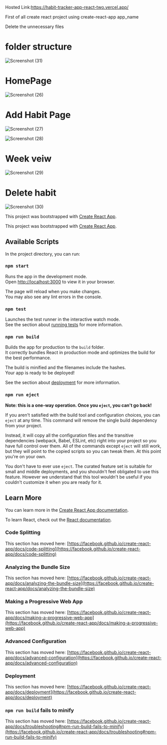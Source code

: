 
Hosted Link:https://habit-tracker-app-react-two.vercel.app/

First of all create react project using create-react-app app_name

Delete the unnecessary files

# folder structure

![Screenshot (31)](https://github.com/Khanjamshed007/Habit-Tracker-App-React/assets/94047780/382ddcda-0ecc-4b54-912d-5f7d2926c370)

# HomePage

![Screenshot (26)](https://github.com/Khanjamshed007/Habit-Tracker-App-React/assets/94047780/4c799a49-4d3a-447a-a26d-0d20d2d8910d)


# Add Habit Page

![Screenshot (27)](https://github.com/Khanjamshed007/Habit-Tracker-App-React/assets/94047780/fc526b69-2061-4be2-b182-cdab3e021443)

![Screenshot (28)](https://github.com/Khanjamshed007/Habit-Tracker-App-React/assets/94047780/5c3c2f0e-7c4d-4b48-b570-baa8caa518fa)

# Week veiw

![Screenshot (29)](https://github.com/Khanjamshed007/Habit-Tracker-App-React/assets/94047780/a587c3d0-682f-4b8f-bc03-d1259555a7f8)

# Delete habit

![Screenshot (30)](https://github.com/Khanjamshed007/Habit-Tracker-App-React/assets/94047780/18e24c80-ddfc-4867-ba01-e683ce70daa1)

This project was bootstrapped with [Create React App](https://github.com/facebook/create-react-app).

This project was bootstrapped with [Create React App](https://github.com/facebook/create-react-app).

## Available Scripts

In the project directory, you can run:

### `npm start`

Runs the app in the development mode.\
Open [http://localhost:3000](http://localhost:3000) to view it in your browser.

The page will reload when you make changes.\
You may also see any lint errors in the console.

### `npm test`

Launches the test runner in the interactive watch mode.\
See the section about [running tests](https://facebook.github.io/create-react-app/docs/running-tests) for more information.

### `npm run build`

Builds the app for production to the `build` folder.\
It correctly bundles React in production mode and optimizes the build for the best performance.

The build is minified and the filenames include the hashes.\
Your app is ready to be deployed!

See the section about [deployment](https://facebook.github.io/create-react-app/docs/deployment) for more information.

### `npm run eject`

**Note: this is a one-way operation. Once you `eject`, you can't go back!**

If you aren't satisfied with the build tool and configuration choices, you can `eject` at any time. This command will remove the single build dependency from your project.

Instead, it will copy all the configuration files and the transitive dependencies (webpack, Babel, ESLint, etc) right into your project so you have full control over them. All of the commands except `eject` will still work, but they will point to the copied scripts so you can tweak them. At this point you're on your own.

You don't have to ever use `eject`. The curated feature set is suitable for small and middle deployments, and you shouldn't feel obligated to use this feature. However we understand that this tool wouldn't be useful if you couldn't customize it when you are ready for it.

## Learn More

You can learn more in the [Create React App documentation](https://facebook.github.io/create-react-app/docs/getting-started).

To learn React, check out the [React documentation](https://reactjs.org/).

### Code Splitting

This section has moved here: [https://facebook.github.io/create-react-app/docs/code-splitting](https://facebook.github.io/create-react-app/docs/code-splitting)

### Analyzing the Bundle Size

This section has moved here: [https://facebook.github.io/create-react-app/docs/analyzing-the-bundle-size](https://facebook.github.io/create-react-app/docs/analyzing-the-bundle-size)

### Making a Progressive Web App

This section has moved here: [https://facebook.github.io/create-react-app/docs/making-a-progressive-web-app](https://facebook.github.io/create-react-app/docs/making-a-progressive-web-app)

### Advanced Configuration

This section has moved here: [https://facebook.github.io/create-react-app/docs/advanced-configuration](https://facebook.github.io/create-react-app/docs/advanced-configuration)

### Deployment

This section has moved here: [https://facebook.github.io/create-react-app/docs/deployment](https://facebook.github.io/create-react-app/docs/deployment)

### `npm run build` fails to minify

This section has moved here: [https://facebook.github.io/create-react-app/docs/troubleshooting#npm-run-build-fails-to-minify](https://facebook.github.io/create-react-app/docs/troubleshooting#npm-run-build-fails-to-minify)
